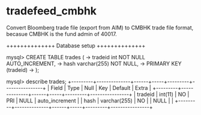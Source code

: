 # tradefeed_cmbhk
Convert Bloomberg trade file (export from AIM) to CMBHK trade file format, becasue CMBHK is the fund admin of 40017.



++++++++++++++
Database setup
++++++++++++++

mysql> CREATE TABLE trades (
    -> tradeid int NOT NULL AUTO_INCREMENT,
    -> hash varchar(255) NOT NULL,
    -> PRIMARY KEY (tradeid)
    -> );

mysql> describe trades;
+---------+--------------+------+-----+---------+----------------+
| Field   | Type         | Null | Key | Default | Extra          |
+---------+--------------+------+-----+---------+----------------+
| tradeid | int(11)      | NO   | PRI | NULL    | auto_increment |
| hash    | varchar(255) | NO   |     | NULL    |                |
+---------+--------------+------+-----+---------+----------------+
